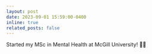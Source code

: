 ```yaml
---
layout: post
date: 2023-09-01 15:59:00-0400
inline: true
related_posts: false
---
```


Started my MSc in Mental Health at McGill University! 👩‍🎓
